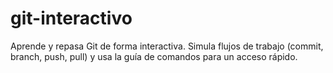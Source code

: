 # git-interactivo
Aprende y repasa Git de forma interactiva. Simula flujos de trabajo (commit, branch, push, pull) y usa la guía de comandos para un acceso rápido.
